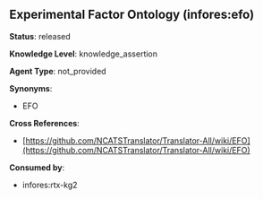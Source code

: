 [//]: # (DO NOT MANUALLY EDIT THIS FILE. IT IS GENERATED FROM A TEMPLATE.)

## Experimental Factor Ontology (infores:efo)

**Status**: released
  
**Knowledge Level**: knowledge_assertion
  
**Agent Type**: not_provided

**Synonyms**:

- EFO

**Cross References**:

- [https://github.com/NCATSTranslator/Translator-All/wiki/EFO](https://github.com/NCATSTranslator/Translator-All/wiki/EFO)


**Consumed by**:

- infores:rtx-kg2